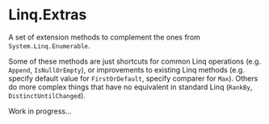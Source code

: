 Linq.Extras
===========

A set of extension methods to complement the ones from `System.Linq.Enumerable`.

Some of these methods are just shortcuts for common Linq operations (e.g. `Append`, `IsNullOrEmpty`), or improvements to
existing Linq methods (e.g. specify default value for `FirstOrDefault`, specify comparer for `Max`). Others do more
complex things that have no equivalent in standard Linq (`RankBy`, `DistinctUntilChanged`).

Work in progress...
